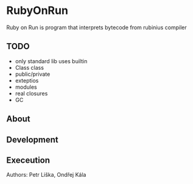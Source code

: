 # RubyOnRun

Ruby on Run is program that interprets bytecode from rubinius compiler

## TODO

  * only standard lib uses builtin
  * Class class
  * public/private
  * exteptios
  * modules
  * real closures
  * GC

## About


## Development


## Execeution


Authors: Petr Liška, Ondřej Kála
